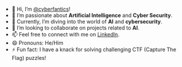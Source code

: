 - 👋 Hi, I’m [@cyberfantics](https://github.com/cyberfantics)!
- 👀 I’m passionate about **Artificial Intelligence** and **Cyber Security**.
- 🌱 Currently, I’m diving into the world of **AI** and **cybersecurity**.
- 💞️ I’m looking to collaborate on projects related to **AI**.
- 📫 Feel free to connect with me on [LinkedIn](https://www.linkedin.com/in/mansoor-bukhari-77549a264/).
- 😄 Pronouns: He/Him
- ⚡ Fun fact: I have a knack for solving challenging CTF (Capture The Flag) puzzles!

<!---
cyberfantics/cyberfantics is a ✨ special ✨ repository because its `README.md` (this file) appears on your GitHub profile.
You can click the Preview link to take a look at your changes.
--->
